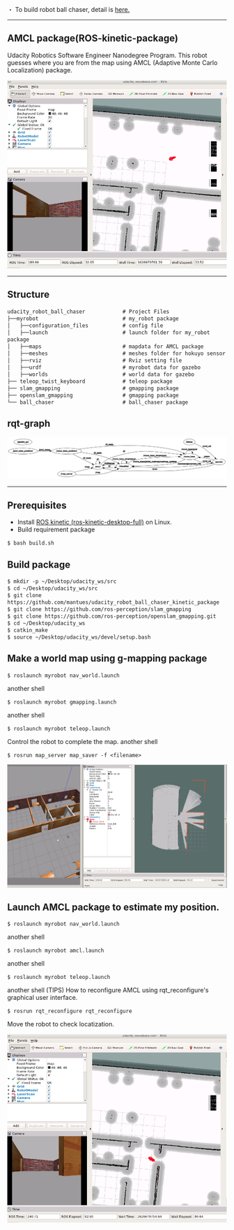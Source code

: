 
・ To build robot ball chaser, detail is [here.](https://github.com/mantues/udacity_robot_ball_chaser)

---
## AMCL package(ROS-kinetic-package)
Udacity Robotics Software Engineer Nanodegree Program. This robot guesses where you are from the map using AMCL (Adaptive Monte Carlo Localization) package.

<img src="image/AMCL1.png">

---
## Structure
```
udacity_robot_ball_chaser            # Project Files
├──myrobot                           # my_robot package
│   ├──configuration_files           # config file
│   ├──launch                        # launch folder for my_robot package
│   ├──maps                          # mapdata for AMCL package
│   ├──meshes                        # meshes folder for hokuyo sensor
│   ├──rviz                          # Rviz setting file
│   ├──urdf                          # myrobot data for gazebo
│   ├──worlds                        # world data for gazebo
├── teleop_twist_keyboard            # teleop package
├── slam_gmapping                    # gmapping package
├── openslam_gmapping                # gmapping package
└── ball_chaser                      # ball_chaser package

```
## rqt-graph

<img src="image/AMCL_rqt_graph.png">


---
## Prerequisites
 
* Install [ROS kinetic (ros-kinetic-desktop-full)](http://wiki.ros.org/kinetic/Installation/Ubuntu) on Linux.
* Build requirement package
```
$ bash build.sh
```
## Build package

```
$ mkdir -p ~/Desktop/udacity_ws/src
$ cd ~/Desktop/udacity_ws/src
$ git clone https://github.com/mantues/udacity_robot_ball_chaser_kinetic_package
$ git clone https://github.com/ros-perception/slam_gmapping
$ git clone https://github.com/ros-perception/openslam_gmapping.git
$ cd ~/Desktop/udacity_ws
$ catkin_make
$ source ~/Desktop/udacity_ws/devel/setup.bash
```
## Make a world map using g-mapping package
```
$ roslaunch myrobot nav_world.launch
```
another shell
```
$ roslaunch myrobot gmapping.launch
```
another shell
```
$ roslaunch myrobot teleop.launch
```
Control the robot to complete the map.
another shell
```
$ rosrun map_server map_saver -f <filename>
```
<img src="image/gmapping.png">

## Launch AMCL package to estimate my position.
```
$ roslaunch myrobot nav_world.launch
```
another shell
```
$ roslaunch myrobot amcl.launch
```
another shell
```
$ roslaunch myrobot teleop.launch
```

another shell (TIPS)
 How to reconfigure AMCL using rqt_reconfigure's graphical user interface.
```
$ rosrun rqt_reconfigure rqt_reconfigure
```

Move the robot to check locatization.

<img src="image/AMCL2.png">




